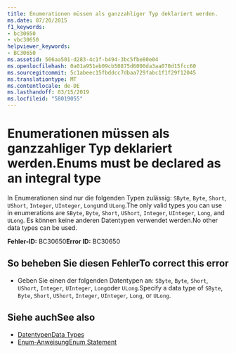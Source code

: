 ```yaml
---
title: Enumerationen müssen als ganzzahliger Typ deklariert werden.
ms.date: 07/20/2015
f1_keywords:
- bc30650
- vbc30650
helpviewer_keywords:
- BC30650
ms.assetid: 566aa501-d283-4c1f-b494-3bc5fbe80e04
ms.openlocfilehash: 0a01a951eb09cb50875d6000da3aa070d15fcc60
ms.sourcegitcommit: 5c1abeec15fbddcc7dbaa729fabc1f1f29f12045
ms.translationtype: MT
ms.contentlocale: de-DE
ms.lasthandoff: 03/15/2019
ms.locfileid: "58019055"
---
```

# <a name="enums-must-be-declared-as-an-integral-type"></a><span data-ttu-id="43474-102">Enumerationen müssen als ganzzahliger Typ deklariert werden.</span><span class="sxs-lookup"><span data-stu-id="43474-102">Enums must be declared as an integral type</span></span>
<span data-ttu-id="43474-103">In Enumerationen sind nur die folgenden Typen zulässig: `SByte`, `Byte`, `Short`, `UShort`, `Integer`, `UInteger`, `Long`und `ULong`.</span><span class="sxs-lookup"><span data-stu-id="43474-103">The only valid types you can use in enumerations are `SByte`, `Byte`, `Short`, `UShort`, `Integer`, `UInteger`, `Long`, and `ULong`.</span></span> <span data-ttu-id="43474-104">Es können keine anderen Datentypen verwendet werden.</span><span class="sxs-lookup"><span data-stu-id="43474-104">No other data types can be used.</span></span>  
  
 <span data-ttu-id="43474-105">**Fehler-ID:** BC30650</span><span class="sxs-lookup"><span data-stu-id="43474-105">**Error ID:** BC30650</span></span>  
  
## <a name="to-correct-this-error"></a><span data-ttu-id="43474-106">So beheben Sie diesen Fehler</span><span class="sxs-lookup"><span data-stu-id="43474-106">To correct this error</span></span>  
  
-   <span data-ttu-id="43474-107">Geben Sie einen der folgenden Datentypen an: `SByte`, `Byte`, `Short`, `UShort`, `Integer`, `UInteger`, `Long`oder `ULong`.</span><span class="sxs-lookup"><span data-stu-id="43474-107">Specify a data type of `SByte`, `Byte`, `Short`, `UShort`, `Integer`, `UInteger`, `Long`, or `ULong`.</span></span>  
  
## <a name="see-also"></a><span data-ttu-id="43474-108">Siehe auch</span><span class="sxs-lookup"><span data-stu-id="43474-108">See also</span></span>

- [<span data-ttu-id="43474-109">Datentypen</span><span class="sxs-lookup"><span data-stu-id="43474-109">Data Types</span></span>](../../visual-basic/language-reference/data-types/index.md)
- [<span data-ttu-id="43474-110">Enum-Anweisung</span><span class="sxs-lookup"><span data-stu-id="43474-110">Enum Statement</span></span>](../../visual-basic/language-reference/statements/enum-statement.md)
